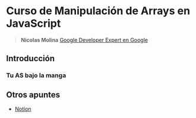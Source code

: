 # Curso de Manipulación de Arrays en JavaScript

> **Nicolas Molina** [Google Developer Expert en Google](https://platzi.com/profesores/nicobytes/)

## Introducción
### Tu AS bajo la manga















## Otros apuntes   
- [Notion](https://funny-tibia-d59.notion.site/Manipulaci-n-de-Arrays-en-JS-893d49287bc94bd289fac1a218a0ca83)